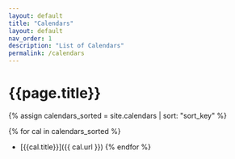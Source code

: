 ```yaml
---
layout: default
title: "Calendars"
layout: default
nav_order: 1
description: "List of Calendars"
permalink: /calendars
---
```


# {{page.title}}


{% assign calendars_sorted = site.calendars | sort: "sort_key" %}

{% for cal in calendars_sorted %}
* [{{cal.title}}]({{ cal.url }}) 
{% endfor %}
